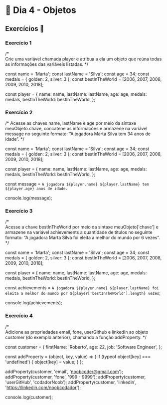 # :dart: Dia 4 - Objetos

## Exercícios :rocket:

### Exercício 1

/*  
    Crie uma variável chamada player e atribua a ela um objeto 
    que reúna todas as informações das variáveis listadas.
*/

const name = 'Marta';
const lastName = 'Silva';
const age = 34;
const medals = { golden: 2, silver: 3 };
const bestInTheWorld = [2006, 2007, 2008, 2009, 2010, 2018];

const player = {
  name: name,
  lastName: lastName,
  age: age,
  medals: medals,
  bestInTheWorld: bestInTheWorld,
};

###  Exercício 2

/* 
    Acesse as chaves name, lastName e age por meio da sintaxe meuObjeto.chave, 
    concatene as informações e armazene na variável message no seguinte formato: 
    “A jogadora Marta Silva tem 34 anos de idade”.
*/

const name = 'Marta';
const lastName = 'Silva';
const age = 34;
const medals = { golden: 2, silver: 3 };
const bestInTheWorld = [2006, 2007, 2008, 2009, 2010, 2018];

const player = {
  name: name,
  lastName: lastName,
  age: age,
  medals: medals,
  bestInTheWorld: bestInTheWorld,
};

const message = `A jogadora ${player.name} ${player.lastName} tem ${player.age} anos de idade.`

console.log(message);

### Exercício 3

/*  
    Acesse a chave bestInTheWorld por meio da sintaxe meuObjeto['chave'] 
    e armazene na variável achievements a quantidade de títulos no seguinte 
    formato: “A jogadora Marta Silva foi eleita a melhor do mundo por 6 vezes”.
*/

const name = 'Marta';
const lastName = 'Silva';
const age = 34;
const medals = { golden: 2, silver: 3 };
const bestInTheWorld = [2006, 2007, 2008, 2009, 2010, 2018];

const player = {
  name: name,
  lastName: lastName,
  age: age,
  medals: medals,
  bestInTheWorld: bestInTheWorld,
};

const achievements = `A jogadora ${player.name} ${player.lastName} foi eleita a melhor do mundo por ${player['bestInTheWorld'].length} vezes`;

console.log(achievements);

### Exercício 4  

/*  
    Adicione as propriedades email, fone, userGithub e linkedIn ao objeto 
    customer (do exemplo anterior), chamando a função addProperty. 
*/

const customer = {
    firstName: 'Roberto',
    age: 22,
    job: 'Software Engineer',
};

const addProperty = (object, key, value) => {
    if (typeof object[key] === 'undefined') {
        object[key] = value;
    }
};

addProperty(customer, 'email', 'noobcoder@gmail.com');
addProperty(customer, 'fone', '999 - 9999');
addProperty(customer, 'userGitHub', 'codadorNoob');
addProperty(customer, 'linkedin', 'https://linkedin.com/noobcodador');

console.log(customer);